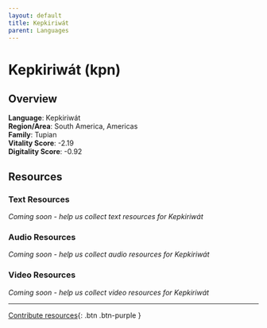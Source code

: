 ```yaml
---
layout: default
title: Kepkiriwát
parent: Languages
---
```


# Kepkiriwát (kpn)

## Overview

**Language**: Kepkiriwát  
**Region/Area**: South America, Americas  
**Family**: Tupian  
**Vitality Score**: -2.19  
**Digitality Score**: -0.92  

## Resources

### Text Resources
*Coming soon - help us collect text resources for Kepkiriwát*

### Audio Resources
*Coming soon - help us collect audio resources for Kepkiriwát*

### Video Resources
*Coming soon - help us collect video resources for Kepkiriwát*

---

[Contribute resources](https://fairtrain.github.io/){: .btn .btn-purple }
